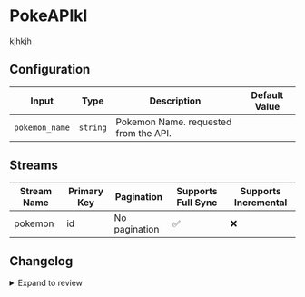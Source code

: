 # PokeAPIkl
kjhkjh

## Configuration

| Input | Type | Description | Default Value |
|-------|------|-------------|---------------|
| `pokemon_name` | `string` | Pokemon Name. requested from the API. |  |

## Streams
| Stream Name | Primary Key | Pagination | Supports Full Sync | Supports Incremental |
|-------------|-------------|------------|---------------------|----------------------|
| pokemon | id | No pagination | ✅ |  ❌  |

## Changelog

<details>
  <summary>Expand to review</summary>

| Version          | Date       | Subject        |
|------------------|------------|----------------|
| 0.0.1 | 2024-09-16 | Initial release by [@teallarson](https://github.com/teallarson) via Connector Builder|

</details>